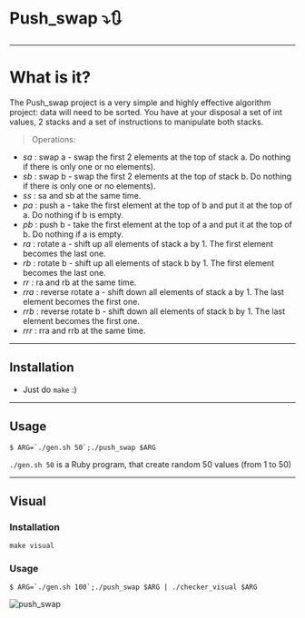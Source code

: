 # Push_swap ⤵️🔃
---
# What is it?
The Push_swap project is a very simple and highly effective algorithm project: data will need to be sorted. You have at your disposal a set of int values, 2 stacks and a set of instructions to manipulate both stacks.
> Operations:
- *sa* : swap a - swap the first 2 elements at the top of stack a. Do nothing if there is only one or no elements).
- *sb* : swap b - swap the first 2 elements at the top of stack b. Do nothing if there is only one or no elements).
- *ss* : sa and sb at the same time.
- *pa* : push a - take the first element at the top of b and put it at the top of a. Do nothing if b is empty.
- *pb* : push b - take the first element at the top of a and put it at the top of b. Do nothing if a is empty.
- *ra* : rotate a - shift up all elements of stack a by 1. The first element becomes the last one.
- *rb* : rotate b - shift up all elements of stack b by 1. The first element becomes the last one.
- *rr* : ra and rb at the same time.
- *rra* : reverse rotate a - shift down all elements of stack a by 1. The last element becomes the first one.
- *rrb* : reverse rotate b - shift down all elements of stack b by 1. The last element becomes the first one.
- *rrr* : rra and rrb at the same time.
---
## Installation
- Just do ```make``` :)
---
## Usage
```shell
$ ARG=`./gen.sh 50`;./push_swap $ARG
```

```./gen.sh 50``` is a Ruby program, that create random 50 values (from 1 to 50)


---
## Visual
### Installation
```shell
make visual
```
### Usage
```shell
$ ARG=`./gen.sh 100`;./push_swap $ARG | ./checker_visual $ARG
```

![push_swap](https://github.com/in7erval/push_swap/blob/master/gif_pw.gif)
